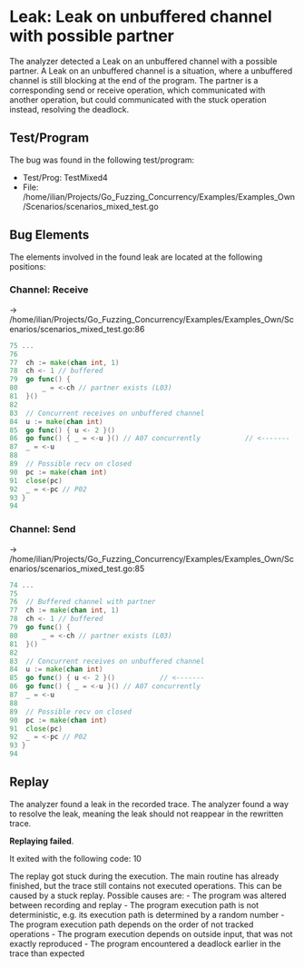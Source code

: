 # Leak: Leak on unbuffered channel with possible partner

The analyzer detected a Leak on an unbuffered channel with a possible partner.
A Leak on an unbuffered channel is a situation, where a unbuffered channel is still blocking at the end of the program.
The partner is a corresponding send or receive operation, which communicated with another operation, but could communicated with the stuck operation instead, resolving the deadlock.

## Test/Program
The bug was found in the following test/program:

- Test/Prog: TestMixed4
- File: /home/ilian/Projects/Go_Fuzzing_Concurrency/Examples/Examples_Own/Scenarios/scenarios_mixed_test.go

## Bug Elements
The elements involved in the found leak are located at the following positions:

###  Channel: Receive
-> /home/ilian/Projects/Go_Fuzzing_Concurrency/Examples/Examples_Own/Scenarios/scenarios_mixed_test.go:86
```go
75 ...
76 
77 	ch := make(chan int, 1)
78 	ch <- 1 // buffered
79 	go func() {
80 		_ = <-ch // partner exists (L03)
81 	}()
82 
83 	// Concurrent receives on unbuffered channel
84 	u := make(chan int)
85 	go func() { u <- 2 }()
86 	go func() { _ = <-u }() // A07 concurrently           // <-------
87 	_ = <-u
88 
89 	// Possible recv on closed
90 	pc := make(chan int)
91 	close(pc)
92 	_ = <-pc // P02
93 }
94 
```


###  Channel: Send
-> /home/ilian/Projects/Go_Fuzzing_Concurrency/Examples/Examples_Own/Scenarios/scenarios_mixed_test.go:85
```go
74 ...
75 
76 	// Buffered channel with partner
77 	ch := make(chan int, 1)
78 	ch <- 1 // buffered
79 	go func() {
80 		_ = <-ch // partner exists (L03)
81 	}()
82 
83 	// Concurrent receives on unbuffered channel
84 	u := make(chan int)
85 	go func() { u <- 2 }()           // <-------
86 	go func() { _ = <-u }() // A07 concurrently
87 	_ = <-u
88 
89 	// Possible recv on closed
90 	pc := make(chan int)
91 	close(pc)
92 	_ = <-pc // P02
93 }
94 
```


## Replay
The analyzer found a leak in the recorded trace.
The analyzer found a way to resolve the leak, meaning the leak should not reappear in the rewritten trace.

**Replaying failed**.

It exited with the following code: 10

The replay got stuck during the execution.
The main routine has already finished, but the trace still contains not executed operations.
This can be caused by a stuck replay.
Possible causes are:
    - The program was altered between recording and replay
    - The program execution path is not deterministic, e.g. its execution path is determined by a random number
    - The program execution path depends on the order of not tracked operations
    - The program execution depends on outside input, that was not exactly reproduced
	 - The program encountered a deadlock earlier in the trace than expected


